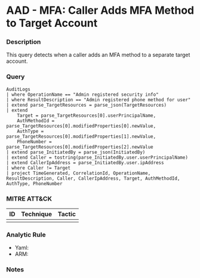 # AAD - MFA: Caller Adds MFA Method to Target Account

### Description
This query detects when a caller adds an MFA method to a separate target account.

### Query
```kql
AuditLogs
| where OperationName == "Admin registered security info"
| where ResultDescription == "Admin registered phone method for user"
| extend parse_TargetResources = parse_json(TargetResources)
| extend
    Target = parse_TargetResources[0].userPrincipalName,
    AuthMethodId = parse_TargetResources[0].modifiedProperties[0].newValue,
    AuthType = parse_TargetResources[0].modifiedProperties[1].newValue,
    PhoneNumber = parse_TargetResources[0].modifiedProperties[2].newValue
| extend parse_InitiatedBy = parse_json(InitiatedBy)
| extend Caller = tostring(parse_InitiatedBy.user.userPrincipalName)
| extend CallerIpAddress = parse_InitiatedBy.user.ipAddress
| where Caller != Target
| project TimeGenerated, CorrelationId, OperationName, ResultDescription, Caller, CallerIpAddress, Target, AuthMethodId, AuthType, PhoneNumber
```

### MITRE ATT&CK
| ID | Technique | Tactic |
|----|-----------|--------|
|    |           |        |

### Analytic Rule
- Yaml: []()
- ARM: []()

### Notes